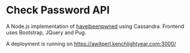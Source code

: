 # Check Password API

A Node.js implementation of [haveibeenpwned](https://haveibeenpwned.com) using Cassandra. Frontend uses Bootstrap, JQuery and Pug.

A deployment is running on https://awitperl.kenchlightyear.com:3000/
